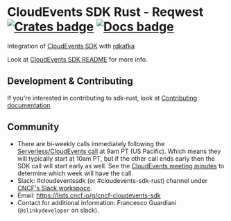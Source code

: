 # CloudEvents SDK Rust - Reqwest [![Crates badge]][crates.io] [![Docs badge]][docs.rs] 

Integration of [CloudEvents SDK](https://github.com/cloudevents/sdk-rust/) with [rdkafka](https://github.com/fede1024/rust-rdkafka)

Look at [CloudEvents SDK README](https://github.com/cloudevents/sdk-rust/) for more info.

## Development & Contributing

If you're interested in contributing to sdk-rust, look at [Contributing documentation](../CONTRIBUTING.md)

## Community

- There are bi-weekly calls immediately following the
  [Serverless/CloudEvents call](https://github.com/cloudevents/spec#meeting-time)
  at 9am PT (US Pacific). Which means they will typically start at 10am PT, but
  if the other call ends early then the SDK call will start early as well. See
  the
  [CloudEvents meeting minutes](https://docs.google.com/document/d/1OVF68rpuPK5shIHILK9JOqlZBbfe91RNzQ7u_P7YCDE/edit#)
  to determine which week will have the call.
- Slack: #cloudeventssdk (or #cloudevents-sdk-rust) channel under
  [CNCF's Slack workspace](https://slack.cncf.io/).
- Email: https://lists.cncf.io/g/cncf-cloudevents-sdk
- Contact for additional information: Francesco Guardiani (`@slinkydeveloper` on slack).

[Crates badge]: https://img.shields.io/crates/v/cloudevents-sdk-rdkafka.svg
[crates.io]: https://crates.io/crates/cloudevents-sdk-rdkafka
[Docs badge]: https://docs.rs/cloudevents-sdk-rdkafka/badge.svg
[docs.rs]: https://docs.rs/cloudevents-sdk-rdkafka